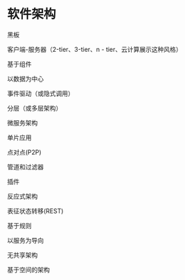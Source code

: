 # 软件架构

黑板

客户端-服务器（2-tier、3-tier、n - tier、云计算展示这种风格）

基于组件

以数据为中心

事件驱动（或隐式调用）

分层（或多层架构）

微服务架构

单片应用

点对点(P2P)

管道和过滤器

插件

反应式架构

表征状态转移(REST)

基于规则

以服务为导向

无共享架构

基于空间的架构